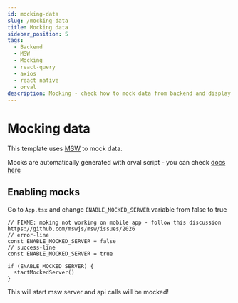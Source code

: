 ```yaml
---
id: mocking-data
slug: /mocking-data
title: Mocking data
sidebar_position: 5
tags:
  - Backend
  - MSW
  - Mocking
  - react-query
  - axios
  - react native
  - orval
description: Mocking - check how to mock data from backend and display it for users
---
```


# Mocking data

This template uses [MSW](https://mswjs.io/docs) to mock data.

Mocks are automatically generated with orval script - you can check [docs here](/docs/api-connection)

## Enabling mocks

Go to `App.tsx` and change `ENABLE_MOCKED_SERVER` variable from false to true

```tsx title="/App.tsx"
// FIXME: moking not working on mobile app - follow this discussion https://github.com/mswjs/msw/issues/2026
// error-line
const ENABLE_MOCKED_SERVER = false
// success-line
const ENABLE_MOCKED_SERVER = true

if (ENABLE_MOCKED_SERVER) {
  startMockedServer()
}
```

This will start msw server and api calls will be mocked!
